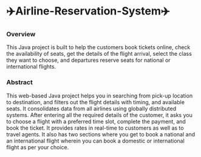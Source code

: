 # ✈️Airline-Reservation-System✈️

### Overview
This Java project is built to help the customers book tickets online, check the availability of seats, get the details of the flight arrival, select the class they want to choose, and departures reserve seats for national or international flights.

### Abstract
This web-based Java project helps you in searching from pick-up location to destination, and filters out the flight details with timing, and available seats. It consolidates data from all airlines using globally distributed systems. After entering all the required details of the customer, it asks you to choose a flight with a preferred time slot, complete the payment, and book the ticket. It provides rates in real-time to customers as well as to travel agents. It also has two sections where you get to book a national and an international flight wherein you can book a domestic or international flight as per your choice.
